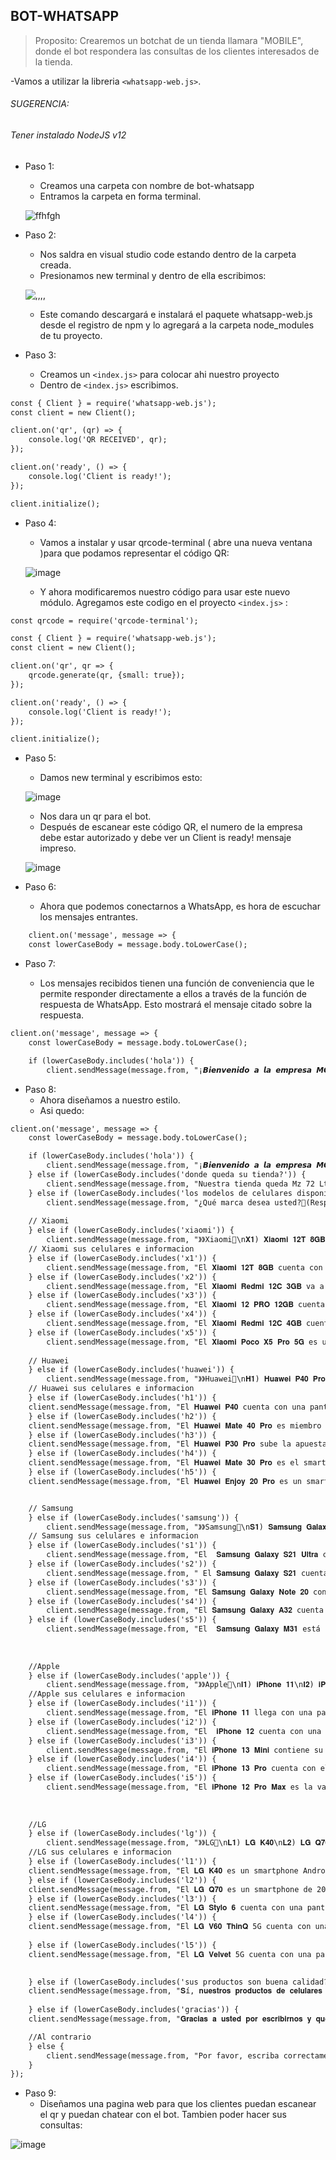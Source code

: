 ## BOT-WHATSAPP

>Proposito: Crearemos un botchat de un tienda llamara "MOBILE", donde el bot respondera las consultas de los clientes interesados de la tienda.

-Vamos a utilizar la libreria `<whatsapp-web.js>`. 

###### SUGERENCIA:
###### Tener instalado NodeJS v12

+ Paso 1: 
    * Creamos una carpeta con nombre de bot-whatsapp
    * Entramos la carpeta en forma terminal.

    ![ffhfgh](https://github.com/MaricarmenCatalinaRaymundoRomero/Bot-Whatsapp/assets/129924045/007677e4-1464-46e8-ba56-505c56f14a4b)


+ Paso 2:
    * Nos saldra en visual studio code estando dentro de la carpeta creada.
    * Presionamos new terminal y dentro de ella escribimos:
   
   ![,,,,](https://github.com/MaricarmenCatalinaRaymundoRomero/Bot-Whatsapp/assets/129924045/47126f02-8522-4477-a1d8-f0126f616ea6)

    * Este comando descargará e instalará el paquete whatsapp-web.js desde el registro de npm y lo agregará a la carpeta node_modules de tu proyecto.
+ Paso 3:
    * Creamos un `<index.js>` para colocar ahi nuestro proyecto
    * Dentro de `<index.js>` escribimos.
    
```html
const { Client } = require('whatsapp-web.js');
const client = new Client();

client.on('qr', (qr) => {
    console.log('QR RECEIVED', qr);
});

client.on('ready', () => {
    console.log('Client is ready!');
});

client.initialize();

``` 
+ Paso 4:
    * Vamos a instalar y usar qrcode-terminal ( abre una nueva ventana )para que podamos representar el código QR:

   ![image](https://github.com/MaricarmenCatalinaRaymundoRomero/Bot-Whatsapp/assets/129924045/82265b17-94eb-45ac-89a9-fd841e3ab24c)

    * Y ahora modificaremos nuestro código para usar este nuevo módulo. Agregamos este codigo en el proyecto `<index.js>` : 

```html
const qrcode = require('qrcode-terminal');

const { Client } = require('whatsapp-web.js');
const client = new Client();

client.on('qr', qr => {
    qrcode.generate(qr, {small: true});
});

client.on('ready', () => {
    console.log('Client is ready!');
});

client.initialize();

```

+ Paso 5:
    * Damos new terminal y escribimos esto:

   ![image](https://github.com/MaricarmenCatalinaRaymundoRomero/Bot-Whatsapp/assets/129924045/f1e30fe7-6dd2-4346-bc73-282fbce61dc3)


    * Nos dara un qr para el bot.
    * Después de escanear este código QR, el numero de la empresa debe estar autorizado y debe ver un Client is ready! mensaje impreso.
    
   ![image](https://github.com/MaricarmenCatalinaRaymundoRomero/Bot-Whatsapp/assets/129924045/5cf96b61-ced0-4168-8309-2a54203956ab)
 
 + Paso 6:
    * Ahora que podemos conectarnos a WhatsApp, es hora de escuchar los mensajes entrantes.

```html
    client.on('message', message => {
    const lowerCaseBody = message.body.toLowerCase();
```

 + Paso 7:
 
     * Los mensajes recibidos tienen una función de conveniencia que le permite responder directamente a ellos a través de la función de respuesta de WhatsApp. Esto mostrará el mensaje citado sobre la respuesta.
     
```html
client.on('message', message => {
    const lowerCaseBody = message.body.toLowerCase();

    if (lowerCaseBody.includes('hola')) {
        client.sendMessage(message.from, "¡𝘽𝙞𝙚𝙣𝙫𝙚𝙣𝙞𝙙𝙤 𝙖 𝙡𝙖 𝙚𝙢𝙥𝙧𝙚𝙨𝙖 𝙈𝙊𝙑𝙄𝙇𝙀!✨\nTenemos más de 2 años de rubro.\n Los mejores precios de celulares que hay en el Peru📲\n\n=>Escribe que preguntas nos quiere decir, por ejemplo:\n-Donde queda su tienda?\n-Los modelos de celulares disponible?\n-Sus productos son buena calidad?\n\nUn bot te estará atendiendo 🤖<3");

```

 + Paso 8:
     * Ahora diseñamos a nuestro estilo.
     * Asi quedo:
```html     
client.on('message', message => {
    const lowerCaseBody = message.body.toLowerCase();

    if (lowerCaseBody.includes('hola')) {
        client.sendMessage(message.from, "¡𝘽𝙞𝙚𝙣𝙫𝙚𝙣𝙞𝙙𝙤 𝙖 𝙡𝙖 𝙚𝙢𝙥𝙧𝙚𝙨𝙖 𝙈𝙊𝙑𝙄𝙇𝙀!✨\nTenemos más de 2 años de rubro.\n Los mejores precios de celulares que hay en el Peru📲\n\n=>Escribe que preguntas nos quiere decir, por ejemplo:\n-Donde queda su tienda?\n-Los modelos de celulares disponible?\n-Sus productos son buena calidad?\n\nUn bot te estará atendiendo 🤖<3");
    } else if (lowerCaseBody.includes('donde queda su tienda?')) {
        client.sendMessage(message.from, "Nuestra tienda queda Mz 72 Lt 9 Et 7/La Pradera 🛒🛍️ \nVisitanos de 11am a 9pm 🚶🏼‍♂️💨");
    } else if (lowerCaseBody.includes('los modelos de celulares disponible?')) {
        client.sendMessage(message.from, "¿Qué marca desea usted?👀(Responde las opciones que están disponibles)\n● Xiaomi\n● Huawei\n● Samsung\n● Apple\n● LG");
    
    // Xiaomi
    } else if (lowerCaseBody.includes('xiaomi')) {
        client.sendMessage(message.from, "》》Xiaomi📱\n𝐗𝟏) 𝐗𝐢𝐚𝐨𝐦𝐢 𝟏𝟐𝐓 𝟖𝐆𝐁\n𝐗𝟐) 𝐗𝐢𝐚𝐨𝐦𝐢 𝐑𝐞𝐝𝐦𝐢 𝟏𝟐𝐂 𝟑𝐆𝐁\n𝐗𝟑) 𝐗𝐢𝐚𝐨𝐦𝐢 𝟏𝟐 𝐏𝐑𝐎 𝟏𝟐𝐆𝐁\n𝐗𝟒) 𝐗𝐢𝐚𝐨𝐦𝐢 𝐑𝐞𝐝𝐦𝐢 𝟏𝟐𝐂 𝟒𝐆𝐁\n𝐗𝟓) 𝐗𝐢𝐚𝐨𝐦𝐢 𝐏𝐨𝐜𝐨 𝐗𝟓 𝐏𝐫𝐨 𝟓𝐆\n(Escribe el nombre del celular que prefieres) 💁🏻‍♀️🛒");
    // Xiaomi sus celulares e informacion
    } else if (lowerCaseBody.includes('x1')) {
        client.sendMessage(message.from, "El 𝐗𝐢𝐚𝐨𝐦𝐢 𝟏𝟐𝐓 𝟖𝐆𝐁 cuenta con una configuración de cámaras increíbles con un sensor principal de 108 MP de Samsung ISOCELL HM6, una batería de 5000 mAh con carga rápida de 120W y una capacidad de 8 RAM - 256 almacenamiento interno.\n💰Su precio lo estamos dejando a solo S/2400");   
    } else if (lowerCaseBody.includes('x2')) {
        client.sendMessage(message.from, "El 𝐗𝐢𝐚𝐨𝐦𝐢 𝐑𝐞𝐝𝐦𝐢 𝟏𝟐𝐂 𝟑𝐆𝐁 va a sorprender a todos los amantes tecnológicos con su pantalla de 6,71 pulgadas con resolución HD+ con una batería de 5000 mAh y su cámara principal de 50MP con IA.\n💰Su precio lo estamos dejando a solo S/521");
    } else if (lowerCaseBody.includes('x3')) {
        client.sendMessage(message.from, "El 𝐗𝐢𝐚𝐨𝐦𝐢 𝟏𝟐 𝐏𝐑𝐎 𝟏𝟐𝐆𝐁 cuenta con una pantalla LTPO AMOLED de 6.73 pulgadas a resolución 1440p y tasa de refresco de 120Hz, el Xiaomi 12 Pro está potenciado por un procesador Snapdragon 8 Gen 1 de Qualcomm, junto con 8GB o 12GB de RAM y 128GB o 256GB de almacenamiento interno no expandible.\n💰Su precio lo estamos dejando a solo S/864");
    } else if (lowerCaseBody.includes('x4')) {
        client.sendMessage(message.from, "El 𝐗𝐢𝐚𝐨𝐦𝐢 𝐑𝐞𝐝𝐦𝐢 𝟏𝟐𝐂 𝟒𝐆𝐁 cuenta con una pantalla Full HD+ de 6.67 pulgadas y una tasa de refresco de 120Hz. En cuanto a la fotografía, tiene una configuración de cámara cuádruple en la parte trasera con sensores de 48MP, 8MP, 2MP y 2MP, y una cámara frontal de 20 megapíxeles.\n💰Su precio lo estamos dejando a solo S/1500");
    } else if (lowerCaseBody.includes('x5')) {
        client.sendMessage(message.from, "El 𝐗𝐢𝐚𝐨𝐦𝐢 𝐏𝐨𝐜𝐨 𝐗𝟓 𝐏𝐫𝐨 𝟓𝐆 es un smartphone Android con una pantalla AMOLED de 6.67 pulgadas a resolución FHD+ y tasa de refresco de 120Hz. La cámara trasera del Poco X5 Pro es triple con un lente principal de 108MP, y su cámara frontal es de 16MP. Una batería de 5000 mAh con carga rápida de 67W.\n💰Su precio lo estamos dejando a solo S/1070 ");
    
    // Huawei
    } else if (lowerCaseBody.includes('huawei')) {
        client.sendMessage(message.from, "》》Huawei📱\n𝐇𝟏) 𝐇𝐮𝐚𝐰𝐞𝐢 𝐏𝟒𝟎 𝐏𝐫𝐨\n𝐇𝟐) 𝐇𝐮𝐚𝐰𝐞𝐢 𝐌𝐚𝐭𝐞 𝟒𝟎 𝐏𝐫𝐨\n𝐇𝟑) 𝐇𝐮𝐚𝐰𝐞𝐢 𝐏𝟑𝟎 𝐏𝐫𝐨\n𝐇𝟒) 𝐇𝐮𝐚𝐰𝐞𝐢 𝐌𝐚𝐭𝐞 𝟑𝟎 𝐏𝐫𝐨\n𝐇𝟓) 𝐇𝐮𝐚𝐰𝐞𝐢 𝐄𝐧𝐣𝐨𝐲 𝟐𝟎 𝐏𝐫𝐨\n(Escribe el nombre del celular que prefieres) 💁🏻‍♀️🛒");
    // Huawei sus celulares e informacion
    } else if (lowerCaseBody.includes('h1')) {
    client.sendMessage(message.from, "El 𝐇𝐮𝐚𝐰𝐞𝐢 𝐏𝟒𝟎 cuenta con una pantalla OLED de 6.58 pulgadas a 1200 x 2640 pixels de resolución y tasa de refresco de 90Hz.Cuenta con una batería de 4200 mAh con soporte para carga rápida tanto inalámbrica como convencional\n💰Su precio lo estamos dejando a solo S/2899");
    } else if (lowerCaseBody.includes('h2')) {
    client.sendMessage(message.from, "El 𝐇𝐮𝐚𝐰𝐞𝐢 𝐌𝐚𝐭𝐞 𝟒𝟎 𝐏𝐫𝐨 es miembro de la serie Mate 40 y cuenta con una pantalla OLED de 6.76 pulgadas a resolución Full HD+.La cámara posterior del Mate 40 Pro es triple, en configuración 50MP + 12MP + 20MP, mientras que la cámara selfie es dual, con un lente de 13 megapixels más un lente TOF 3D que funciona también para reconocimiento de rostro.\n💰Su precio lo estamos dejando a solo S/1899");
    } else if (lowerCaseBody.includes('h3')) {
    client.sendMessage(message.from, "El 𝐇𝐮𝐚𝐰𝐞𝐢 𝐏𝟑𝟎 𝐏𝐫𝐨 sube la apuesta del P30 con una pantalla Full HD+ de 6.47 pulgadas.La cámara del Huawei P30 Pro es cuádruple en configuración 40MP + 20MP + 8MP + TOF, mientras que su cámara frontal es de 32MP. El P30 Pro tiene una batería de 4200 mAh con carga ultra rápida que permite cargar al 70% en 30 minutos.\n💰Su precio lo estamos dejando a solo S/2699");
    } else if (lowerCaseBody.includes('h4')) {
    client.sendMessage(message.from, "El 𝐇𝐮𝐚𝐰𝐞𝐢 𝐌𝐚𝐭𝐞 𝟑𝟎 𝐏𝐫𝐨 es el smartphone más avanzado de la serie Mate 30. Con una pantalla OLED de 6.53 pulgadas a resolución Full HD+.La cámara posterior del Mate 30 Pro es cuádruple de 40 MP + 40 MP + 8 MP, más una cámara TOF 3D, con óptica Leica, y su cámara para selfies es de 32 MP.\n💰Su precio lo estamos dejando a solo S/3379");
    } else if (lowerCaseBody.includes('h5')) {
    client.sendMessage(message.from, "El 𝐇𝐮𝐚𝐰𝐞𝐢 𝐄𝐧𝐣𝐨𝐲 𝟐𝟎 𝐏𝐫𝐨 es un smartphone Android con una pantalla Full HD+ de 6.5 pulgadas.La cámara principal del Enjoy 20 Pro es triple, con un lente principal de 48 MP y lentes secundarios de 8 MP y 2 MP, mientras que su cámara para selfies es de 16 megapixels.\n💰Su precio lo estamos dejando a solo S/1050");


    // Samsung
    } else if (lowerCaseBody.includes('samsung')) {
        client.sendMessage(message.from, "》》Samsung📱\n𝐒𝟏) 𝐒𝐚𝐦𝐬𝐮𝐧𝐠 𝐆𝐚𝐥𝐚𝐱𝐲 𝐒𝟐𝟏 𝐔𝐥𝐭𝐫𝐚\n𝐒𝟐) 𝐒𝐚𝐦𝐬𝐮𝐧𝐠 𝐆𝐚𝐥𝐚𝐱𝐲 𝐒𝟐𝟏\n𝐒𝟑) 𝐒𝐚𝐦𝐬𝐮𝐧𝐠 𝐆𝐚𝐥𝐚𝐱𝐲 𝐍𝐨𝐭𝐞 𝟐𝟎\n𝐒4) 𝐒𝐚𝐦𝐬𝐮𝐧𝐠 𝐆𝐚𝐥𝐚𝐱𝐲 𝐀𝟑𝟐\n𝐒𝟓) 𝐒𝐚𝐦𝐬𝐮𝐧𝐠 𝐆𝐚𝐥𝐚𝐱𝐲 𝐌𝟑𝟏 (Escribe el nombre del celular que prefieres) 💁🏻‍♀️🛒");
    // Samsung sus celulares e informacion
    } else if (lowerCaseBody.includes('s1')) {
        client.sendMessage(message.from, "El  𝐒𝐚𝐦𝐬𝐮𝐧𝐠 𝐆𝐚𝐥𝐚𝐱𝐲 𝐒𝟐𝟏 𝐔𝐥𝐭𝐫𝐚 cuenta con una pantalla Dynamic AMOLED de 6.8 pulgadas a resolución QHD+.La cámara posterior del Galaxy S21 Ultra es mejorada a una cuádruple, con lente principal de 108MP, un lente periscópico de 10MP.\n💰Su precio lo estamos dejando a solo S/2100");
    } else if (lowerCaseBody.includes('s2')) {
        client.sendMessage(message.from, " El 𝐒𝐚𝐦𝐬𝐮𝐧𝐠 𝐆𝐚𝐥𝐚𝐱𝐲 𝐒𝟐𝟏 cuenta con una pantalla Dynamic AMOLED de 6.2 pulgadas a resolución Full HD+. En el posterior del Galaxy S21 observamos una cámara triple con lente wide de 12MP, lente telefoto de 64MP y lente ultrawide de 12MP y al frente la cámara es de 10MP, capaz de capturar video 4K.\n💰Su precio lo estamos dejando a solo S/2800");
    } else if (lowerCaseBody.includes('s3')) {
        client.sendMessage(message.from, "El 𝐒𝐚𝐦𝐬𝐮𝐧𝐠 𝐆𝐚𝐥𝐚𝐱𝐲 𝐍𝐨𝐭𝐞 𝟐𝟎 contiene con una pantalla Super AMOLED de 6.7 pulgadas a resolución Full HD+.La cámara posterior del Galaxy Note 20 es triple, con lentes de 12 MP, 64 MP y 12 MP, mientras que la cámara frontal para selfies es de 10 MP.\n💰Su precio lo estamos dejando a solo S/2159");
    } else if (lowerCaseBody.includes('s4')) {
        client.sendMessage(message.from, "El 𝐒𝐚𝐦𝐬𝐮𝐧𝐠 𝐆𝐚𝐥𝐚𝐱𝐲 𝐀𝟑𝟐 cuenta con una pantalla Infinity-U Super AMOLED de 6.4 pulgadas a resolución Full HD+.En cuanto a cámaras, el Galaxy A32 cuenta con una cámara cuádruple en su posterior, con lentes de 64MP, 8MP, 5MP y 5MP, y su cámara frontal para selfies es de 20 megapixels. \n💰Su precio lo estamos dejando a solo S/1100");
    } else if (lowerCaseBody.includes('s5')) {
        client.sendMessage(message.from, "El  𝐒𝐚𝐦𝐬𝐮𝐧𝐠 𝐆𝐚𝐥𝐚𝐱𝐲 𝐌𝟑𝟏 está potenciado por un procesador Exynos 9611 acompañado de 6GB de memoria RAM con 64GB o 128GB de almacenamiento interno. tiene una cámara para selfies de 32 megapixels, y completa sus características con una enorme batería de 6000 mAh con soporte para carga rápida, lector de huellas, y Android 10 con la interfaz One UI.\n💰Su precio lo estamos dejando a solo S/1100");
    
    
    
    //Apple
    } else if (lowerCaseBody.includes('apple')) {
        client.sendMessage(message.from, "》》Apple📱\n𝐈𝟏) 𝐢𝐏𝐡𝐨𝐧𝐞 𝟏𝟏\n𝐈𝟐) 𝐢𝐏𝐡𝐨𝐧𝐞 𝟏𝟐\n𝐈𝟑) 𝐢𝐏𝐡𝐨𝐧𝐞 𝟏𝟑 𝐌𝐢𝐧𝐢\n𝐈𝟒) 𝐢𝐏𝐡𝐨𝐧𝐞 𝟏𝟑 𝐏𝐫𝐨\n𝐈𝟓) 𝐢𝐏𝐡𝐨𝐧𝐞 𝟏𝟐 𝐏𝐫𝐨 𝐌𝐚𝐱\n(Escribe el nombre del celular que prefieres) 💁🏻‍♀️🛒");
    //Apple sus celulares e informacion
    } else if (lowerCaseBody.includes('i1')) {
        client.sendMessage(message.from, "El 𝐢𝐏𝐡𝐨𝐧𝐞 𝟏𝟏 llega con una pantalla de 6.1 pulgadas con resolución Liquid Retina y potenciado por un procesador Apple A13 Bionic con 64GB, 128GB o 256GB de almacenamiento interno. La cámara posterior del iPhone 11 ahora es dual, con un lente regular de 12 MP y otro gran angular de 12 MP.\n💰Su precio lo estamos dejando a solo S/2199");
    } else if (lowerCaseBody.includes('i2')) {
        client.sendMessage(message.from, "El  𝐢𝐏𝐡𝐨𝐧𝐞 𝟏𝟐 cuenta con una pantalla Super Retina XDR de 6.1 pulgadas de tecnología OLED y está potenciado por el nuevo procesador A14 Bionic. El sistema de cámaras trasero es dual, con dos lentes de 12MP que agregan estabilización óptica de imagen, y varias mejoras de software y la cámara frontal TrueDepth es de 12 MP.\n💰Su precio lo estamos dejando a solo S/2349");
    } else if (lowerCaseBody.includes('i3')) {
        client.sendMessage(message.from, "El 𝐢𝐏𝐡𝐨𝐧𝐞 𝟏𝟑 𝐌𝐢𝐧𝐢 contiene su pantalla de OLED Super Retina XDR de 5.4 pulgadas, el notch que aloja Face ID se reduce un 20 por ciento.El iPhone 13 mini tiene una cámara dual con dos sensores de 12MP, wide y ultrawide respectivamente, con estabilización IBIS, mientras que la cámara selfie también es dual, con un sensor de 12MP y un sensor TrueDepth. \n💰Su precio lo estamos dejando a solo S/4059");
    } else if (lowerCaseBody.includes('i4')) {
        client.sendMessage(message.from, "El 𝐢𝐏𝐡𝐨𝐧𝐞 𝟏𝟑 𝐏𝐫𝐨 cuenta con el procesador A15 Bionic con opciones de 128GB, 256GB, 512GB, y 1TB. La cámara trasera es cuádruple, con tres lentes de 12MP que funcionan como wide, ultrawide y telefoto.La cámara selfie es ultrawide de 12MP. \n💰Su precio lo estamos dejando a solo S/3411");
    } else if (lowerCaseBody.includes('i5')) {
        client.sendMessage(message.from, "El 𝐢𝐏𝐡𝐨𝐧𝐞 𝟏𝟐 𝐏𝐫𝐨 𝐌𝐚𝐱 es la variante con mayor tamaño de pantalla de la serie iPhone 12. Con una pantalla OLED de 6.7 pulgadas, el iPhone 12 Pro Max cuenta con un procesador Apple A14 Bionic con opciones de 128GB, 256GB, o 512GB de almacenamiento, cámara cuádruple con tres lentes de 12 megapixels más un lente TOF 3D de tecnología LiDAR, cámara selfie de 12 megapixels.\n💰Su precio lo estamos dejando a solo S/3799");
    
    
    
    //LG
    } else if (lowerCaseBody.includes('lg')) {
        client.sendMessage(message.from, "》》LG📱\n𝐋𝟏) 𝐋𝐆 𝐊𝟒𝟎\n𝐋𝟐) 𝐋𝐆 𝐐𝟕𝟎\n𝐋𝟑) 𝐋𝐆 𝐒𝐭𝐲𝐥𝐨 𝟔\n𝐋𝟒)𝐋𝐆 𝐕𝟔𝟎 𝐓𝐡𝐢𝐧𝐐\n𝐋𝟓)𝐋𝐆 𝐕𝐞𝐥𝐯𝐞𝐭\n(Escribe el nombre del celular que prefieres) 💁🏻‍♀️🛒");
    //LG sus celulares e informacion
    } else if (lowerCaseBody.includes('l1')) {
    client.sendMessage(message.from, "El 𝐋𝐆 𝐊𝟒𝟎 es un smartphone Android con una pantalla HD+ de 6.1 pulgadas y potenciado por un procesador Mediatek Helio P22 de ocho núcleos, acompañado de 2GB o 3GB de memoria RAM y 32GB de espacio de almacenamiento interno expandible. La cámara principal del LG K40S es dual, de 13 MP + 5 MP y su cámara para selfies es de 13 MP. \n💰Su precio lo estamos dejando a solo S/1079");
    } else if (lowerCaseBody.includes('l2')) {
    client.sendMessage(message.from, "El 𝐋𝐆 𝐐𝟕𝟎 es un smartphone de 2019.Tiene una pantalla IPS LCD de 6.4 pulgadas. La resolución es de 1080 x 2310 y 0 ppi de densidad de píxeles.La cámara frontal es Single con 16 MP. La cámara principal e Triple con 32 MP.Funciona con CPU Octa-core con memoria 64GB 4GB RAM. La batería es de 4000 mAh.Desplázate hacia abajo y descubre todas las características y especificaciones que ofrece este dispositivo.\n💰Su precio lo estamos dejando a solo S/3799");
    } else if (lowerCaseBody.includes('l3')) {
    client.sendMessage(message.from, "El 𝐋𝐆 𝐒𝐭𝐲𝐥𝐨 𝟔 cuenta con una pantalla Full HD+ de 6.8 pulgadas, el LG Stylo 6 está potenciado por un procesador Mediatek Helio P35 acompañado de 3GB de memoria RAM y 64GB de espacio de almacenamiento interno expandible vía microSD. En cuanto a cámaras, posee un arreglo triple en su posterior, con lentes de 13 MP, 5MP y 5 MP, mientras que su cámara frontal es de 13 megapixels. El LG Stylo 6 corre el sistema operativo Android 10.\n💰Su precio lo estamos dejando a solo S/1106");
    } else if (lowerCaseBody.includes('l4')) {
    client.sendMessage(message.from, "El 𝐋𝐆 𝐕𝟔𝟎 𝐓𝐡𝐢𝐧𝐐 5G cuenta con una pantalla POLED Full HD+ de 6.8 pulgadas y potenciado por un procesador Snapdragon 865 junto con 8GB de memoria RAM y 128GB o 256GB de almacenamiento interno. La cámara principal del LG V60 ThinQ 5G es triple, de 64 MP + 13 MP + TOF 3D con estabilización óptica de imagen, mientras que su cámara selfie es de 10 megapixels. \n💰Su precio lo estamos dejando a solo S/870");
    
    } else if (lowerCaseBody.includes('l5')) {
    client.sendMessage(message.from, "El 𝐋𝐆 𝐕𝐞𝐥𝐯𝐞𝐭 5G cuenta con una pantalla P-OLED Full HD+ de 6.8 pulgadas, el Velvet está potenciado por un procesador Snapdragon 765G que provee conectividad 5G, y acompañado de 6GB o 8GB de memoria RAM con 128GB de espacio de almacenamiento interno expandible. La cámara principal del LG Velvet consta de tres lentes de 48 MP, 8 MP, y 5 MP, y su cámara para selfies es de 16 megapixels.\n💰Su precio lo estamos dejando a solo S/1399");

    
    } else if (lowerCaseBody.includes('sus productos son buena calidad?')) {
    client.sendMessage(message.from, "𝐒í, 𝐧𝐮𝐞𝐬𝐭𝐫𝐨𝐬 𝐩𝐫𝐨𝐝𝐮𝐜𝐭𝐨𝐬 𝐝𝐞 𝐜𝐞𝐥𝐮𝐥𝐚𝐫𝐞𝐬 𝐬𝐨𝐧 𝐝𝐞 𝐞𝐱𝐜𝐞𝐥𝐞𝐧𝐭𝐞 𝐜𝐚𝐥𝐢𝐝𝐚𝐝!📱👀.\n Nos esforzamos por ofrecer dispositivos que cumplan con altos estándares de rendimiento, durabilidad y funcionalidad. 💁🏻‍♀️✨");
    
    } else if (lowerCaseBody.includes('gracias')) {
    client.sendMessage(message.from, "𝐆𝐫𝐚𝐜𝐢𝐚𝐬 𝐚 𝐮𝐬𝐭𝐞𝐝 𝐩𝐨𝐫 𝐞𝐬𝐜𝐫𝐢𝐛𝐢𝐫𝐧𝐨𝐬 𝐲 𝐪𝐮𝐞 𝐭𝐞𝐧𝐠𝐚 𝐮𝐧 𝐛𝐮𝐞𝐧 𝐝𝐢𝐚!📱💁🏻‍♀️✨");

    //Al contrario 
    } else {
        client.sendMessage(message.from, "Por favor, escriba correctamente.");
    }
});

```

+ Paso 9:
    * Diseñamos una pagina web para que los clientes puedan escanear el qr y puedan chatear con el bot. Tambien poder hacer sus consultas:
    
![image](https://github.com/MaricarmenCatalinaRaymundoRomero/Bot-Whatsapp/assets/129924045/08336de1-e52e-43a8-ad12-ccdd685a82ce)
